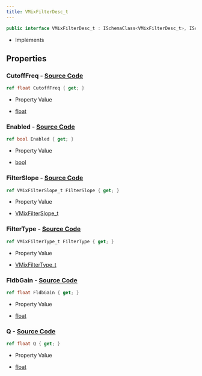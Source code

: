 ```yaml
---
title: VMixFilterDesc_t
---
```


```csharp
public interface VMixFilterDesc_t : ISchemaClass<VMixFilterDesc_t>, ISchemaField, ISchemaClass, INativeHandle
```

- Implements

## Properties

### **CutoffFreq** - [Source Code](https://github.com/swiftly-solution/swiftlys2/blob/main/managed/src/SwiftlyS2.Generated/Schemas/Interfaces/VMixFilterDesc_t.cs#L24)

```csharp
ref float CutoffFreq { get; }
```

- Property Value

- [float](https://learn.microsoft.com/dotnet/api/system.single)

### **Enabled** - [Source Code](https://github.com/swiftly-solution/swiftlys2/blob/main/managed/src/SwiftlyS2.Generated/Schemas/Interfaces/VMixFilterDesc_t.cs#L20)

```csharp
ref bool Enabled { get; }
```

- Property Value

- [bool](https://learn.microsoft.com/dotnet/api/system.boolean)

### **FilterSlope** - [Source Code](https://github.com/swiftly-solution/swiftlys2/blob/main/managed/src/SwiftlyS2.Generated/Schemas/Interfaces/VMixFilterDesc_t.cs#L18)

```csharp
ref VMixFilterSlope_t FilterSlope { get; }
```

- Property Value

- [VMixFilterSlope_t](/docs/api/shared/schemadefinitions/vmixfilterslope_t)

### **FilterType** - [Source Code](https://github.com/swiftly-solution/swiftlys2/blob/main/managed/src/SwiftlyS2.Generated/Schemas/Interfaces/VMixFilterDesc_t.cs#L16)

```csharp
ref VMixFilterType_t FilterType { get; }
```

- Property Value

- [VMixFilterType_t](/docs/api/shared/schemadefinitions/vmixfiltertype_t)

### **FldbGain** - [Source Code](https://github.com/swiftly-solution/swiftlys2/blob/main/managed/src/SwiftlyS2.Generated/Schemas/Interfaces/VMixFilterDesc_t.cs#L22)

```csharp
ref float FldbGain { get; }
```

- Property Value

- [float](https://learn.microsoft.com/dotnet/api/system.single)

### **Q** - [Source Code](https://github.com/swiftly-solution/swiftlys2/blob/main/managed/src/SwiftlyS2.Generated/Schemas/Interfaces/VMixFilterDesc_t.cs#L26)

```csharp
ref float Q { get; }
```

- Property Value

- [float](https://learn.microsoft.com/dotnet/api/system.single)

